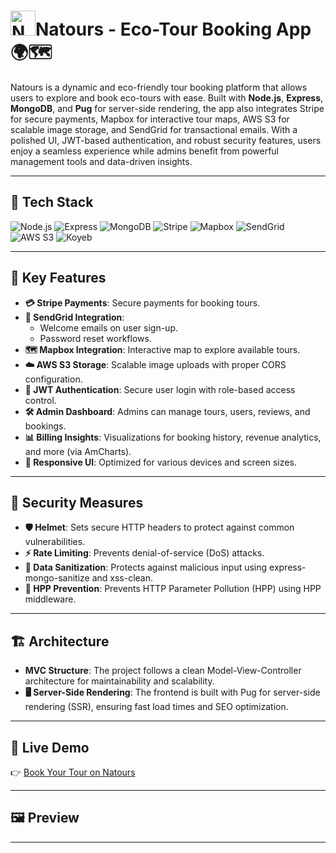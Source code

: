 # <img src="https://dahee-natours-project.s3.amazonaws.com/favicon.png" width="40" height="40" alt="Natours"/>Natours - Eco-Tour Booking App 🌍🗺️

Natours is a dynamic and eco-friendly tour booking platform that allows users to explore and book eco-tours with ease. Built with **Node.js**, **Express**, **MongoDB**, and **Pug** for server-side rendering, the app also integrates Stripe for secure payments, Mapbox for interactive tour maps, AWS S3 for scalable image storage, and SendGrid for transactional emails. With a polished UI, JWT-based authentication, and robust security features, users enjoy a seamless experience while admins benefit from powerful management tools and data-driven insights.

---

## 🚀 Tech Stack

![Node.js](https://img.shields.io/badge/Node.js-339933?style=for-the-badge&logo=node.js&logoColor=white) ![Express](https://img.shields.io/badge/Express-000000?style=for-the-badge&logo=express&logoColor=white) ![MongoDB](https://img.shields.io/badge/MongoDB-47A248?style=for-the-badge&logo=mongodb&logoColor=white)  ![Stripe](https://img.shields.io/badge/Stripe-008C51?style=for-the-badge&logo=stripe&logoColor=white)  ![Mapbox](https://img.shields.io/badge/Mapbox-0083FF?style=for-the-badge&logo=mapbox&logoColor=white)  ![SendGrid](https://img.shields.io/badge/SendGrid-00B0A1?style=for-the-badge&logo=sendgrid&logoColor=white)  ![AWS S3](https://img.shields.io/badge/AWS%20S3-569A31?style=for-the-badge&logo=amazonaws&logoColor=white)  ![Koyeb](https://img.shields.io/badge/Koyeb-1D72B8?style=for-the-badge&logo=koyeb&logoColor=white)

---

## 🌟 Key Features

- **💳 Stripe Payments**: Secure payments for booking tours.
- **📧 SendGrid Integration**: 
  - Welcome emails on user sign-up.
  - Password reset workflows.
- **🗺️ Mapbox Integration**: Interactive map to explore available tours.
- **☁️ AWS S3 Storage**: Scalable image uploads with proper CORS configuration.
- **🔐 JWT Authentication**: Secure user login with role-based access control.
- **🛠️ Admin Dashboard**: Admins can manage tours, users, reviews, and bookings.
- **📊 Billing Insights**: Visualizations for booking history, revenue analytics, and more (via AmCharts).
- **📱 Responsive UI**: Optimized for various devices and screen sizes.

---

## 🔐 Security Measures

- **🛡️ Helmet**: Sets secure HTTP headers to protect against common vulnerabilities.
- **⚡ Rate Limiting**: Prevents denial-of-service (DoS) attacks.
- **🧼 Data Sanitization**: Protects against malicious input using express-mongo-sanitize and xss-clean.
- **🚫 HPP Prevention**: Prevents HTTP Parameter Pollution (HPP) using HPP middleware.

---

## 🏗️ Architecture

- **MVC Structure**: The project follows a clean Model-View-Controller architecture for maintainability and scalability.
- **🖥️ Server-Side Rendering**: The frontend is built with Pug for server-side rendering (SSR), ensuring fast load times and SEO optimization.

---

## 🚀 Live Demo

👉 [Book Your Tour on Natours](https://helpful-prawn-natours-dh-777b7d7d.koyeb.app/)

---

## 🖼 Preview



---